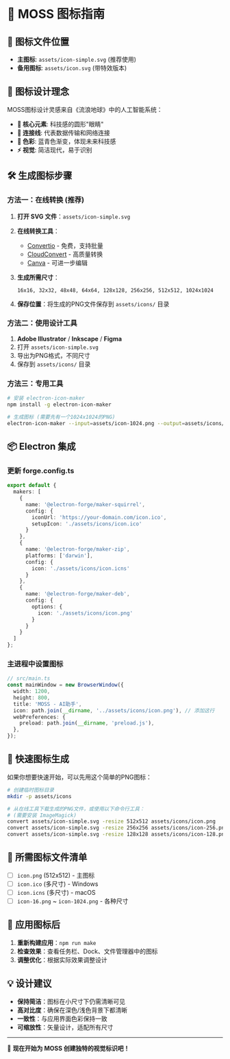 # 🎨 MOSS 图标指南

## 📁 图标文件位置

- **主图标**: `assets/icon-simple.svg` (推荐使用)
- **备用图标**: `assets/icon.svg` (带特效版本)

## 🌟 图标设计理念

MOSS图标设计灵感来自《流浪地球》中的人工智能系统：

- **🎯 核心元素**: 科技感的圆形"眼睛"
- **🔗 连接线**: 代表数据传输和网络连接
- **🌈 色彩**: 蓝青色渐变，体现未来科技感
- **⚡ 视觉**: 简洁现代，易于识别

## 🛠 生成图标步骤

### 方法一：在线转换 (推荐)

1. **打开 SVG 文件**：`assets/icon-simple.svg`
2. **在线转换工具**：
   - [Convertio](https://convertio.co/svg-png/) - 免费，支持批量
   - [CloudConvert](https://cloudconvert.com/svg-to-png) - 高质量转换
   - [Canva](https://www.canva.com/) - 可进一步编辑

3. **生成所需尺寸**：
   ```
   16x16, 32x32, 48x48, 64x64, 128x128, 256x256, 512x512, 1024x1024
   ```

4. **保存位置**：将生成的PNG文件保存到 `assets/icons/` 目录

### 方法二：使用设计工具

1. **Adobe Illustrator** / **Inkscape** / **Figma**
2. 打开 `assets/icon-simple.svg`
3. 导出为PNG格式，不同尺寸
4. 保存到 `assets/icons/` 目录

### 方法三：专用工具

```bash
# 安装 electron-icon-maker
npm install -g electron-icon-maker

# 生成图标 (需要先有一个1024x1024的PNG)
electron-icon-maker --input=assets/icon-1024.png --output=assets/icons/
```

## 📦 Electron 集成

### 更新 forge.config.ts

```typescript
export default {
  makers: [
    {
      name: '@electron-forge/maker-squirrel',
      config: {
        iconUrl: 'https://your-domain.com/icon.ico',
        setupIcon: './assets/icons/icon.ico'
      }
    },
    {
      name: '@electron-forge/maker-zip',
      platforms: ['darwin'],
      config: {
        icon: './assets/icons/icon.icns'
      }
    },
    {
      name: '@electron-forge/maker-deb',
      config: {
        options: {
          icon: './assets/icons/icon.png'
        }
      }
    }
  ]
};
```

### 主进程中设置图标

```typescript
// src/main.ts
const mainWindow = new BrowserWindow({
  width: 1200,
  height: 800,
  title: 'MOSS - AI助手',
  icon: path.join(__dirname, '../assets/icons/icon.png'), // 添加这行
  webPreferences: {
    preload: path.join(__dirname, 'preload.js'),
  },
});
```

## 🔄 快速图标生成

如果你想要快速开始，可以先用这个简单的PNG图标：

```bash
# 创建临时图标目录
mkdir -p assets/icons

# 从在线工具下载生成的PNG文件，或使用以下命令行工具：
# (需要安装 ImageMagick)
convert assets/icon-simple.svg -resize 512x512 assets/icons/icon.png
convert assets/icon-simple.svg -resize 256x256 assets/icons/icon-256.png
convert assets/icon-simple.svg -resize 128x128 assets/icons/icon-128.png
```

## 🎯 所需图标文件清单

- [ ] `icon.png` (512x512) - 主图标
- [ ] `icon.ico` (多尺寸) - Windows
- [ ] `icon.icns` (多尺寸) - macOS
- [ ] `icon-16.png` ~ `icon-1024.png` - 各种尺寸

## 🚀 应用图标后

1. **重新构建应用**：`npm run make`
2. **检查效果**：查看任务栏、Dock、文件管理器中的图标
3. **调整优化**：根据实际效果调整设计

## 💡 设计建议

- **保持简洁**：图标在小尺寸下仍需清晰可见
- **高对比度**：确保在深色/浅色背景下都清晰
- **一致性**：与应用界面色彩保持一致
- **可缩放性**：矢量设计，适配所有尺寸

---

🎨 **现在开始为 MOSS 创建独特的视觉标识吧！** 